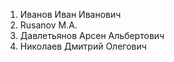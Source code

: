 1. Иванов Иван Иванович
2. Rusanov M.A.
3. Давлетьянов Арсен Альбертович
4. Николаев Дмитрий Олегович
